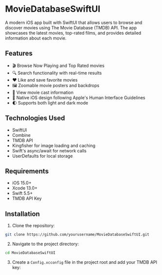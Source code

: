 # MovieDatabaseSwiftUI

A modern iOS app built with SwiftUI that allows users to browse and discover movies using The Movie Database (TMDB) API. The app showcases the latest movies, top-rated films, and provides detailed information about each movie.

## Features

- 🎬 Browse Now Playing and Top Rated movies
- 🔍 Search functionality with real-time results
- ❤️ Like and save favorite movies
- 🖼️ Zoomable movie posters and backdrops
- 👥 View movie cast information
- 📱 Native iOS design following Apple's Human Interface Guidelines
- 🌓 Supports both light and dark mode

## Technologies Used

- SwiftUI
- Combine
- TMDB API
- Kingfisher for image loading and caching
- Swift's async/await for network calls
- UserDefaults for local storage

## Requirements

- iOS 15.0+
- Xcode 13.0+
- Swift 5.5+
- TMDB API Key

## Installation

1. Clone the repository:
```bash
git clone https://github.com/yourusername/MovieDatabaseSwiftUI.git
```

2. Navigate to the project directory:
```bash
cd MovieDatabaseSwiftUI
```

3. Create a `Config.xcconfig` file in the project root and add your TMDB API key: 